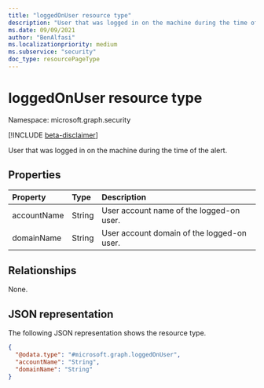 ```yaml
---
title: "loggedOnUser resource type"
description: "User that was logged in on the machine during the time of the alert."
ms.date: 09/09/2021
author: "BenAlfasi"
ms.localizationpriority: medium
ms.subservice: "security"
doc_type: resourcePageType
---
```


# loggedOnUser resource type

Namespace: microsoft.graph.security

[!INCLUDE [beta-disclaimer](../../includes/beta-disclaimer.md)]

User that was logged in on the machine during the time of the alert.

## Properties
|Property|Type|Description|
|:---|:---|:---|
|accountName|String|User account name of the logged-on user.|
|domainName|String|User account domain of the logged-on user.|

## Relationships
None.

## JSON representation
The following JSON representation shows the resource type.
<!-- {
  "blockType": "resource",
  "@odata.type": "microsoft.graph.security.loggedOnUser"
}
-->
``` json
{
  "@odata.type": "#microsoft.graph.loggedOnUser",
  "accountName": "String",
  "domainName": "String"
}
```